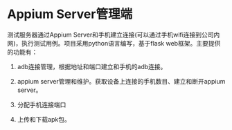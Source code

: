 # Appium Server管理端

测试服务器通过Appium Server和手机建立连接(可以通过手机wifi连接到公司内网)，执行测试用例。项目采用python语言编写，基于flask web框架。主要提供的功能有：

1. adb连接管理，根据地址和端口建立和手机的adb连接。

2. appium server管理和维护。获取设备上连接的手机数目、建立和断开appium server。

3. 分配手机连接端口

4. 上传和下载apk包。

